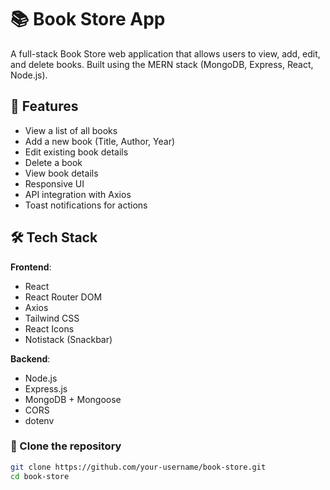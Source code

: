 # 📚 Book Store App

A full-stack Book Store web application that allows users to view, add, edit, and delete books. Built using the MERN stack (MongoDB, Express, React, Node.js).

## 🚀 Features

- View a list of all books
- Add a new book (Title, Author, Year)
- Edit existing book details
- Delete a book
- View book details
- Responsive UI
- API integration with Axios
- Toast notifications for actions

## 🛠️ Tech Stack

**Frontend**:
- React
- React Router DOM
- Axios
- Tailwind CSS
- React Icons
- Notistack (Snackbar)

**Backend**:
- Node.js
- Express.js
- MongoDB + Mongoose
- CORS
- dotenv

### 🔧 Clone the repository

```bash
git clone https://github.com/your-username/book-store.git
cd book-store
